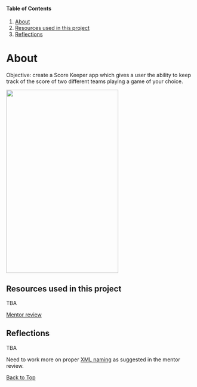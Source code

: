 #### Table of Contents
  1. [About](#about)
  2. [Resources used in this project](#resources-used-in-this-project)
  3. [Reflections](#reflections)

  # About
  Objective: create a Score Keeper app which gives a user the ability to keep track of the score of two different teams playing a game of your choice.

<img src="https://i.imgur.com/wGse5cP.png" width="300" height="490">

## Resources used in this project
TBA

[Mentor review](https://review.udacity.com/#!/reviews/1261568/shared)


## Reflections
TBA

Need to work more on proper [XML naming](https://jeroenmols.com/blog/2016/03/07/resourcenaming/) as suggested in the mentor review.

[Back to Top](#table-of-contents)
